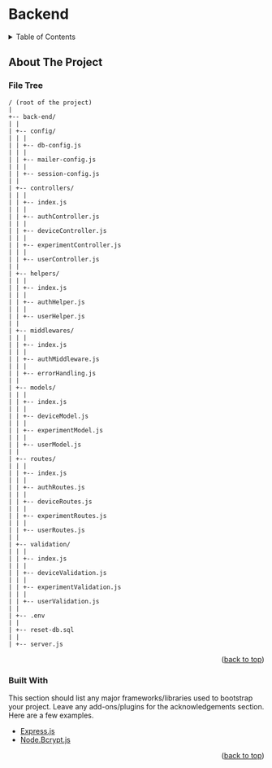 # Backend

<details>
  <summary>Table of Contents</summary>
  <ol>
    <li>
      <a href="#about-the-project">About The Project</a>
      <ul>
        <li><a href="#file-tree">File Tree</a></li>
      </ul>
      <ul>
        <li><a href="#built-with">Built With</a></li>
      </ul>
    </li>
</ol>
</details>

## About The Project

### File Tree

```console
/ (root of the project)
|
+-- back-end/
| |
| +-- config/
| | |
| | +-- db-config.js
| | |
| | +-- mailer-config.js
| | |
| | +-- session-config.js
| |
| +-- controllers/
| | |
| | +-- index.js
| | |
| | +-- authController.js
| | |
| | +-- deviceController.js
| | |
| | +-- experimentController.js
| | |
| | +-- userController.js
| |
| +-- helpers/
| | |
| | +-- index.js
| | |
| | +-- authHelper.js
| | |
| | +-- userHelper.js
| |
| +-- middlewares/
| | |
| | +-- index.js
| | |
| | +-- authMiddleware.js
| | |
| | +-- errorHandling.js
| |
| +-- models/
| | |
| | +-- index.js
| | |
| | +-- deviceModel.js
| | |
| | +-- experimentModel.js
| | |
| | +-- userModel.js
| |
| +-- routes/
| | |
| | +-- index.js
| | |
| | +-- authRoutes.js
| | |
| | +-- deviceRoutes.js
| | |
| | +-- experimentRoutes.js
| | |
| | +-- userRoutes.js
| |
| +-- validation/
| | |
| | +-- index.js
| | |
| | +-- deviceValidation.js
| | |
| | +-- experimentValidation.js
| | |
| | +-- userValidation.js
| |
| +-- .env
| |
| +-- reset-db.sql
| |
| +-- server.js

```

<p align="right">(<a href="#top">back to top</a>)</p>

### Built With

This section should list any major frameworks/libraries used to bootstrap your project. Leave any add-ons/plugins for the acknowledgements section. Here are a few examples.

- [Express.js](https://expressjs.com/)
- [Node.Bcrypt.js](https://github.com/kelektiv/node.bcrypt.js)

<p align="right">(<a href="#top">back to top</a>)</p>
